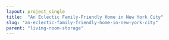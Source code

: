 ```yaml
---
layout: project_single
title:  "An Eclectic Family-Friendly Home in New York City"
slug: "an-eclectic-family-friendly-home-in-new-york-city"
parent: "living-room-storage"
---
```

 